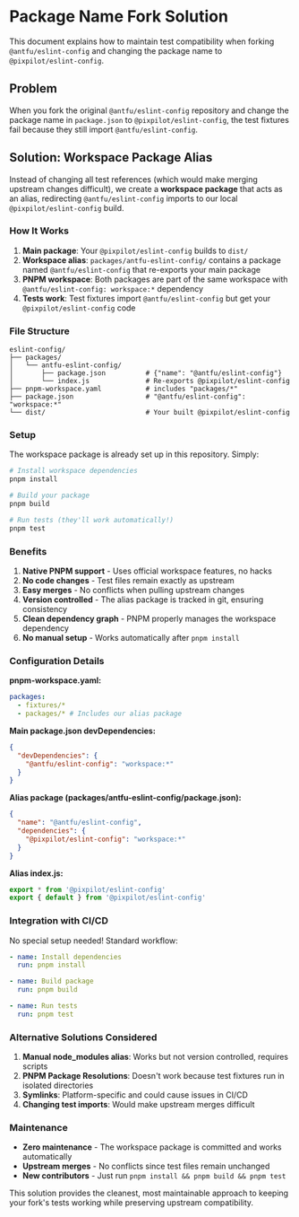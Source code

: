 # Package Name Fork Solution

This document explains how to maintain test compatibility when forking `@antfu/eslint-config` and changing the package name to `@pixpilot/eslint-config`.

## Problem

When you fork the original `@antfu/eslint-config` repository and change the package name in `package.json` to `@pixpilot/eslint-config`, the test fixtures fail because they still import `@antfu/eslint-config`.

## Solution: Workspace Package Alias

Instead of changing all test references (which would make merging upstream changes difficult), we create a **workspace package** that acts as an alias, redirecting `@antfu/eslint-config` imports to our local `@pixpilot/eslint-config` build.

### How It Works

1. **Main package**: Your `@pixpilot/eslint-config` builds to `dist/`
2. **Workspace alias**: `packages/antfu-eslint-config/` contains a package named `@antfu/eslint-config` that re-exports your main package
3. **PNPM workspace**: Both packages are part of the same workspace with `@antfu/eslint-config: workspace:*` dependency
4. **Tests work**: Test fixtures import `@antfu/eslint-config` but get your `@pixpilot/eslint-config` code

### File Structure

```
eslint-config/
├── packages/
│   └── antfu-eslint-config/
│       ├── package.json          # {"name": "@antfu/eslint-config"}
│       └── index.js              # Re-exports @pixpilot/eslint-config
├── pnpm-workspace.yaml           # includes "packages/*"
├── package.json                  # "@antfu/eslint-config": "workspace:*"
└── dist/                         # Your built @pixpilot/eslint-config
```

### Setup

The workspace package is already set up in this repository. Simply:

```bash
# Install workspace dependencies
pnpm install

# Build your package
pnpm build

# Run tests (they'll work automatically!)
pnpm test
```

### Benefits

1. **Native PNPM support** - Uses official workspace features, no hacks
2. **No code changes** - Test files remain exactly as upstream
3. **Easy merges** - No conflicts when pulling upstream changes
4. **Version controlled** - The alias package is tracked in git, ensuring consistency
5. **Clean dependency graph** - PNPM properly manages the workspace dependency
6. **No manual setup** - Works automatically after `pnpm install`

### Configuration Details

**pnpm-workspace.yaml:**

```yaml
packages:
  - fixtures/*
  - packages/* # Includes our alias package
```

**Main package.json devDependencies:**

```json
{
  "devDependencies": {
    "@antfu/eslint-config": "workspace:*"
  }
}
```

**Alias package (packages/antfu-eslint-config/package.json):**

```json
{
  "name": "@antfu/eslint-config",
  "dependencies": {
    "@pixpilot/eslint-config": "workspace:*"
  }
}
```

**Alias index.js:**

```javascript
export * from '@pixpilot/eslint-config'
export { default } from '@pixpilot/eslint-config'
```

### Integration with CI/CD

No special setup needed! Standard workflow:

```yaml
- name: Install dependencies
  run: pnpm install

- name: Build package
  run: pnpm build

- name: Run tests
  run: pnpm test
```

### Alternative Solutions Considered

1. **Manual node_modules alias**: Works but not version controlled, requires scripts
2. **PNPM Package Resolutions**: Doesn't work because test fixtures run in isolated directories
3. **Symlinks**: Platform-specific and could cause issues in CI/CD
4. **Changing test imports**: Would make upstream merges difficult

### Maintenance

- **Zero maintenance** - The workspace package is committed and works automatically
- **Upstream merges** - No conflicts since test files remain unchanged
- **New contributors** - Just run `pnpm install && pnpm build && pnpm test`

This solution provides the cleanest, most maintainable approach to keeping your fork's tests working while preserving upstream compatibility.

